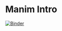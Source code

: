 # Manim Intro

[![Binder](https://mybinder.org/badge_logo.svg)](https://mybinder.org/v2/gh/christopher-besch/manim_intro/main)
